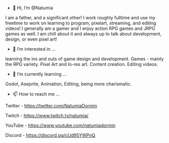 - 👋 Hi, I’m @Natumia

I am a father, and a significant other! I work roughly fulltime and use my freetime to work on learning to program, pixelart, streaming, and editing videos! I generally am a gamer and I enjoy action RPG games and JRPG games as well. I am chill about it and always up to talk about development, design, or even pixel art!

- 👀 I’m interested in ...

learning the ins and outs of game design and development. Games - mainly the RPG variety. Pixel Art and lo-res art. Content creation. Editing videos. 

- 🌱 I’m currently learning ...

Godot, Aseprite, Animation, Editing, being more charismatic.

- 📫 How to reach me ...

Twitter - https://twitter.com/NatumiaDormin

Twitch - https://www.twitch.tv/natumia/

YouTube - https://www.youtube.com/natumiadormin

Discord - https://discord.gg/cUd95YWPnQ
